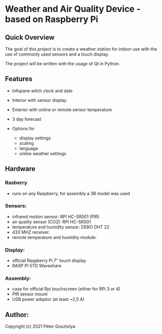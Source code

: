 Weather and Air Quality Device - based on Raspberry Pi
==================================================


Quick Overview
--------------

The goal of this project is to create a weather station for indoor use
with the use of commonly used sensors and a touch display.

The project will be written with the usage of Qt in Python.

Features
--------


* Infopane witch clock and date
* Interior with sensor display
* Exterior with online or remote sensor temperature
* 3 day forecast

* Options for
  * display settings
  * scaling
  * language
  * online weather settings

Hardware
--------

### Rasberry
* runs on any Raspberry, for assembly a 3B model was used

### Sensors:
* infrared motion sensor: RPI HC-SR501 (PIR) 
* air quality sensor (CO2): RPI HC-SR501
* temperature and humidity sensor: DEBO DHT 22
* 433 MHZ receiver:
* remote temperature and humidity module: 

### Display:
* official Raspberry Pi 7" touch display
* RASP PI 5TD Waveshare 

### Assembly:
* case for official Rpi touchscreen (either for RPi 3 or 4)
* PIR sensor mount
* USB power adaptor (at least ~2,5 A)


Author:
-------

Copyright (c) 2021 Péter Gosztolya
